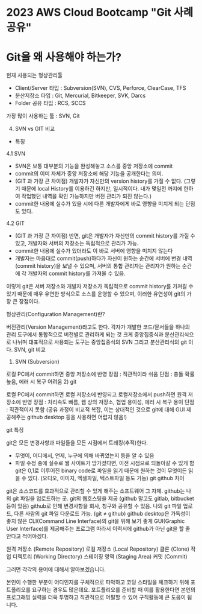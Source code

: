 # 2023 AWS Cloud Bootcamp "Git 사례공유"

# Git을 왜 사용해야 하는가?
현재 사용되는 형상관리툴
- Client/Server 타입 : Subversion(SVN), CVS, Perforce, ClearCase, TFS
- 분산저장소 타입 : Git, Mercurial, Bitkeeper, SVK, Darcs
- Folder 공유 타입 : RCS, SCCS

가장 많이 사용하는 툴 : SVN, Git

4. SVN vs GIT 비교

- 특징

4.1 SVN
 - SVN은 보통 대부분의 기능을 완성해놓고 소스를 중앙 저장소에 commit
 - commit의 이미 자체가 중앙 저장소에 해당 기능을 공개한다는 의미.
 - (GIT 과 가장 큰 차이점) 개발자가 자신만의 version history를 가질 수 없다. (그렇기 때문에 local History를 이용하긴 하지만, 일시적이다. 내가 몇일전 까지에 한하여 작업했던 내역을 확인 가능하지만 버전 관리가 되진 않는다.)
 - commit한 내용에 실수가 있을 시에 다른 개발자에게 바로 영향을 미치게 되는 단점도 있다.

4.2 GIT
 - (GIT 과 가장 큰 차이점) 반면, git은 개발자가 자신만의 commit history를 가질 수 있고, 개발자와 서버의 저장소는 독립적으로 관리가 가능.
 - commit한 내용에 실수가 있더라도 이 바로 서버에 영향을 미치지 않는다
 - 개발자는 마음대로 commit(push)하다가 자신이 원하는 순간에 서버에 변경 내역(commit history)을 보낼 수 있으며, 서버의 통합 관리자는 관리자가 원하는 순간에 각 개발자의 commit history를 가져올 수 있음.

이렇게 git은 서버 저장소와 개발자 저장소가 독립적으로 commit history를 가져갈 수 있기 때문에 매우 유연한 방식으로 소스를 운영할 수 있으며, 이러한 유연성이 git의 가장 큰 장점이다.

형상관리(Configuration Management)란?

버전관리(Version Management)라고도 한다.
각자가 개발한 코드/문서들을 하나의 관리 도구에서 통합적으로 버전별로 관리하게 되는 것
크게 중앙집중식과 분산관리식으로 나뉘며
대표적으로 사용되는 도구는 중앙집중식의 SVN 그리고 분산관리식의 git 이다.
SVN, git 비교

1) SVN (Subversion)

로컬 PC에서 commit하면 중앙 저장소에 반영
장점 : 직관적이라 쉬움
단점 : 충돌 확률 높음, 에러 시 복구 어려움
2) git

로컬 PC에서 commit하면 로컬 저장소에 반영되고 로컬저장소에서 push하면 원격 저장소에 반영
장점 : 처리속도 빠름, 웹 상의 저장소, 협업 용이성, 에러 시 복구 용이
단점 : 직관적이지 못함 (공유 과정이 비교적 복잡, 이는 상대적인 것으로 git에 대해 GUI 제공해주는 github desktop 등을 사용하면 어렵지 않음!)

git 특징

git은 모든 변경사항과 파일들을 모든 시점에서 트래킹(추적)한다.
- 무엇이, 어디에서, 언제, 누구에 의해 바뀌었는지 등을 알 수 있음
- 파일 수정 중에 실수로 웹 사이트가 망가졌다면, 이전 시점으로 되돌아갈 수 있게 함
git은 0,1로 이루어진 binary code로 파일을 읽기 때문에 원하는 것이 무엇이든 읽을 수 있다. (오디오, 이미지, 엑셀파일, 텍스트파일 등도 가능)
git github 차이

git은 소스코드를 효과적으로 관리할 수 있게 해주는 소프트웨어 그 자체.
github는 나의 git 파일을 업로드하는 곳. git의 웹호스팅을 제공 (github 말고도 gitlab, bitbucket 등이 있음)
github로 인해 변경사항을 회사, 칭구와 공유할 수 있음. 나의 git 파일 업로드, 다른 사람의 git 파일 다운로드 가능. (git ≠ github)
github desktop은 가독성이 좋지 않은 CLI(Command Line Interface)의 git을 위해 보기 좋게 GUI(Graphic User Interface)를 제공해주는 프로그램
따라서 이력서에 github가 아닌 git을 할 줄 안다고 적어야겠다.

원격 저장소 (Remote Repository)
로컬 저장소 (Local Repository)
클론 (Clone)
작업 디렉토리 (Working Directory)
스테이징 영역 (Staging Area)
커밋 (Commit)
 
그러면 각각의 용어에 대해서 알아보겠습니다.

본인이 수행한 부분이 어디인지를 구체적으로 파악하고 코딩 스타일을 체크하기 위해 포트폴리오를 요구하는 경우도 많은데요. 포트폴리오를 준비할 때 이를 활용한다면 본인의 프로그래밍 실력을 더욱 투명하고 직관적으로 어필할 수 있어 구직활동에 큰 도움이 됩니다. 